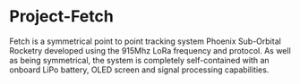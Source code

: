 # Project-Fetch
Fetch is a symmetrical point to point tracking system Phoenix Sub-Orbital Rocketry developed using the 915Mhz LoRa frequency and protocol. As well as being symmetrical, the system is completely self-contained with an onboard LiPo battery, OLED screen and signal processing capabilities.
